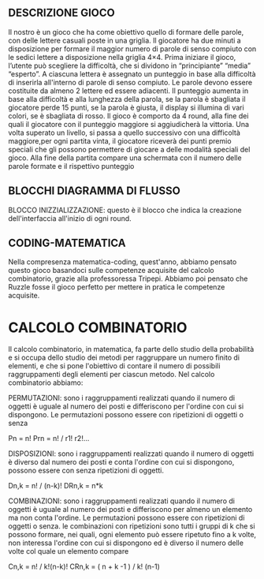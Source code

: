 


## DESCRIZIONE GIOCO
Il nostro è un gioco che ha come obiettivo quello di formare delle parole, con delle lettere casuali poste in una griglia.
Il giocatore ha due minuti a disposizione per formare il maggior numero di parole di senso compiuto con le sedici lettere a disposizione nella griglia 4×4. 
Prima iniziare il gioco, l’utente può scegliere la difficoltà, che si dividono in “principiante” “media” “esperto”.
A ciascuna lettera è assegnato un punteggio in base alla difficoltà di inserirla all'interno di parole di senso compiuto.
Le parole devono essere costituite da almeno 2 lettere ed essere adiacenti.
Il punteggio aumenta in base alla difficoltà e alla lunghezza della parola, se la parola è sbagliata il giocatore perde 15 punti, se la parola è giusta, il display si illumina di vari colori, se è sbagliata di rosso. 
Il gioco è comporto da 4 round, alla fine dei quali il giocatore con il punteggio maggiore si aggiudicherà la vittoria.
Una volta superato un livello, si passa a quello successivo con una difficoltà maggiore,per ogni partita vinta, il giocatore riceverà dei punti premio speciali che gli possono permettere di giocare a delle modalità speciali del gioco.
Alla fine della partita compare una schermata con il numero delle parole formate e il rispettivo punteggio 

## BLOCCHI DIAGRAMMA DI FLUSSO
BLOCCO INIZZIALIZZAZIONE: questo è il blocco che indica la creazione dell'interfaccia all'inizio di ogni round.

## CODING-MATEMATICA
Nella compresenza matematica-coding, quest'anno, abbiamo pensato questo gioco basandoci sulle competenze acquisite del calcolo combinatorio,
grazie alla professoressa Tripepi. Abbiamo poi pensato che Ruzzle fosse il gioco perfetto per mettere in pratica le competenze acquisite.

# CALCOLO COMBINATORIO
Il calcolo combinatorio, in matematica, fa parte dello studio della probabilità e si occupa dello studio dei metodi per raggruppare un numero finito di elementi, e che si pone l'obiettivo di contare il numero di possibili raggruppamenti degli elementi per ciascun metodo.
Nel calcolo combinatorio abbiamo: 

PERMUTAZIONI: sono i raggruppamenti realizzati quando il numero di oggetti è uguale al numero dei posti e differiscono per l'ordine con cui si dispongono. 
Le permutazioni possono essere con ripetizioni di oggetti o senza 

Pn = n!
Prn = n! / r1! r2!...

DISPOSIZIONI: sono i raggruppamenti realizzati quando il numero di oggetti è diverso dal numero dei posti e conta l'ordine con cui si dispongono, 
possono essere con  senza ripetizioni di oggetti.

Dn,k = n! / (n-k)!
DRn,k = n*k

COMBINAZIONI: sono i raggruppamenti realizzati quando il numero di oggetti è uguale al numero dei posti e differiscono per almeno un elemento ma non conta l'ordine.
Le permutazioni possono essere con ripetizioni di oggetti o senza.
le combinazioni con ripetizioni sono tutti i gruppi di k che si possono formare, nei quali, ogni elemento può essere ripetuto fino a k volte,
non interessa l'ordine con cui si dispongono ed è diverso il numero delle volte col quale un elemento compare

Cn,k = n! / k!(n-k)!
CRn,k = ( n + k -1 ) / k! (n-1)

